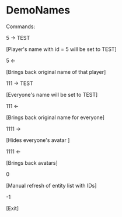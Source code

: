 # DemoNames

Commands:



5 -> TEST

[Player's name with id = 5 will be set to TEST]

5 <- 

[Brings back original name of that player]

111 -> TEST

[Everyone's name will be set to TEST]

111 <-

[Brings back original name for everyone]

1111 -> 

[Hides everyone's avatar ]

1111 <-

[Brings back avatars]

0 

[Manual refresh of entity list with IDs]

-1

[Exit]
